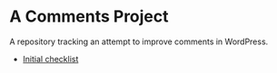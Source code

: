 # A Comments Project

A repository tracking an attempt to improve comments in WordPress.

* [Initial checklist](https://jeremyfelt.com/2020/09/23/a-checklist-for-how-id-like-comments-to-work-in-wordpress/)
